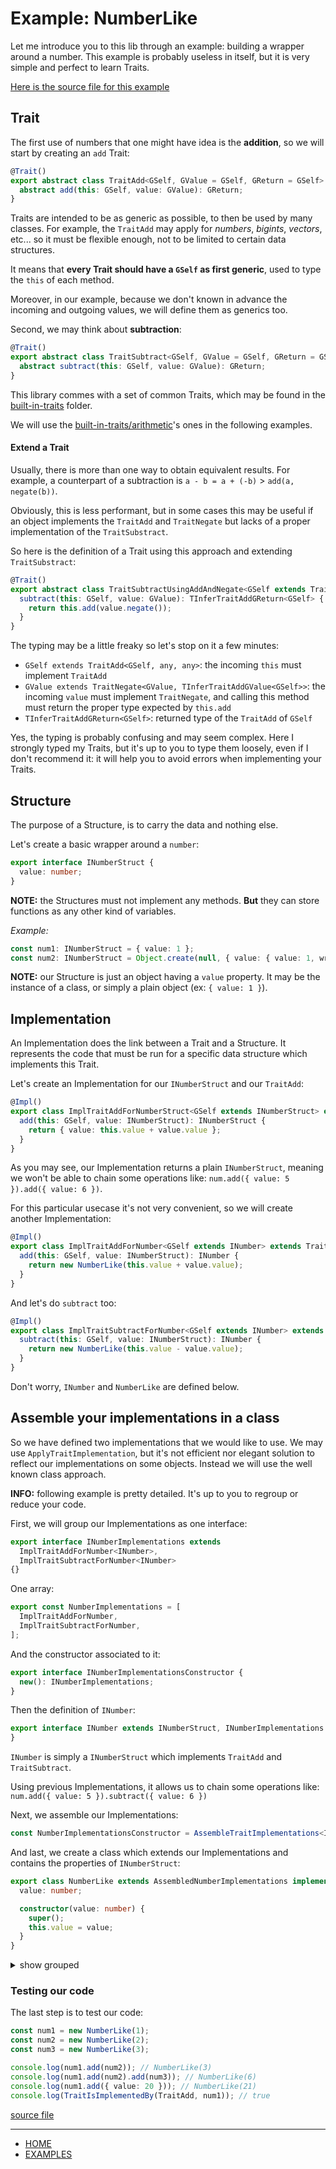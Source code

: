 # Example: NumberLike

Let me introduce you to this lib through an example: building a wrapper around a number.
This example is probably useless in itself, but it is very simple and perfect to learn Traits.

[Here is the source file for this example](../../src/examples/number-like.ts)

## Trait

The first use of numbers that one might have idea is the **addition**, so we will start by creating an `add` Trait:

```ts
@Trait()
export abstract class TraitAdd<GSelf, GValue = GSelf, GReturn = GSelf> {
  abstract add(this: GSelf, value: GValue): GReturn;
}
```

Traits are intended to be as generic as possible, to then be used by many classes.
For example, the `TraitAdd` may apply for *numbers*, *bigints*, *vectors*, etc...
so it must be flexible enough, not to be limited to certain data structures.

It means that **every Trait should have a `GSelf` as first generic**, used to type the `this` of each method.

Moreover, in our example, because we don't known in advance the incoming and outgoing values, we will define them as generics too.

Second, we may think about **subtraction**:

```ts
@Trait()
export abstract class TraitSubtract<GSelf, GValue = GSelf, GReturn = GSelf> {
  abstract subtract(this: GSelf, value: GValue): GReturn;
}
```

This library commes with a set of common Traits, which may be found in the [built-in-traits](../../src/built-in-traits) folder.

We will use the [built-in-traits/arithmetic](../../src/built-in-traits/arithmetic)'s ones in the following examples.


#### Extend a Trait

Usually, there is more than one way to obtain equivalent results.
For example, a counterpart of a subtraction is `a - b = a + (-b)` > `add(a, negate(b))`.

Obviously, this is less performant, but in some cases this may be useful if an object implements the `TraitAdd` and `TraitNegate` but lacks of a proper implementation of the `TraitSubstract`.

So here is the definition of a Trait using this approach and extending `TraitSubstract`:

```ts
@Trait()
export abstract class TraitSubtractUsingAddAndNegate<GSelf extends TraitAdd<GSelf, any, any>, GValue extends TraitNegate<GValue, TInferTraitAddGValue<GSelf>>> extends TraitSubtract<GSelf, GValue, TInferTraitAddGReturn<GSelf>> {
  subtract(this: GSelf, value: GValue): TInferTraitAddGReturn<GSelf> {
    return this.add(value.negate());
  }
}
```

The typing may be a little freaky so let's stop on it a few minutes:

- `GSelf extends TraitAdd<GSelf, any, any>`: the incoming `this` must implement `TraitAdd`
- `GValue extends TraitNegate<GValue, TInferTraitAddGValue<GSelf>>`: the incoming `value` must implement `TraitNegate`,
and calling this method must return the proper type expected by `this.add`
- `TInferTraitAddGReturn<GSelf>`: returned type of the `TraitAdd` of `GSelf`

Yes, the typing is probably confusing and may seem complex. Here I strongly typed my Traits,
but it's up to you to type them loosely, even if I don't recommend it: it will help you to avoid errors when implementing your Traits.


## Structure

The purpose of a Structure, is to carry the data and nothing else.

Let's create a basic wrapper around a `number`:

```ts
export interface INumberStruct {
  value: number;
}
```

**NOTE:** the Structures must not implement any methods. **But** they can store functions as any other kind of variables.

*Example:*

```ts
const num1: INumberStruct = { value: 1 };
const num2: INumberStruct = Object.create(null, { value: { value: 1, writable: false }}); // ok maybe this one goes too far XD
```

**NOTE:** our Structure is just an object having a `value` property. It may be the instance of a class, or simply a plain object (ex: `{ value: 1 }`).


## Implementation

An Implementation does the link between a Trait and a Structure.
It represents the code that must be run for a specific data structure which implements this Trait.

Let's create an Implementation for our `INumberStruct` and our `TraitAdd`:

```ts
@Impl()
export class ImplTraitAddForNumberStruct<GSelf extends INumberStruct> extends TraitAdd<GSelf, INumberStruct, INumberStruct> {
  add(this: GSelf, value: INumberStruct): INumberStruct {
    return { value: this.value + value.value };
  }
}
```

As you may see, our Implementation returns a plain `INumberStruct`, meaning we won't be able to chain some operations like:
`num.add({ value: 5 }).add({ value: 6 })`.

For this particular usecase it's not very convenient, so we will create another Implementation:

```ts
@Impl()
export class ImplTraitAddForNumber<GSelf extends INumber> extends TraitAdd<GSelf, INumberStruct, INumber> {
  add(this: GSelf, value: INumberStruct): INumber {
    return new NumberLike(this.value + value.value);
  }
}
```

And let's do `subtract` too:

```ts
@Impl()
export class ImplTraitSubtractForNumber<GSelf extends INumber> extends TraitSubtract<GSelf, INumberStruct, INumber> {
  subtract(this: GSelf, value: INumberStruct): INumber {
    return new NumberLike(this.value - value.value);
  }
}
```

Don't worry, `INumber` and `NumberLike` are defined below.


## Assemble your implementations in a class

So we have defined two implementations that we would like to use. We may use `ApplyTraitImplementation`,
but it's not efficient nor elegant solution to reflect our implementations on some objects. Instead we will use the well known class approach.

**INFO:** following example is pretty detailed. It's up to you to regroup or reduce your code.

First, we will group our Implementations as one interface:

```ts
export interface INumberImplementations extends
  ImplTraitAddForNumber<INumber>,
  ImplTraitSubtractForNumber<INumber>
{}
```

One array:

```ts
export const NumberImplementations = [
  ImplTraitAddForNumber,
  ImplTraitSubtractForNumber,
];
```

And the constructor associated to it:

```ts
export interface INumberImplementationsConstructor {
  new(): INumberImplementations;
}
```

Then the definition of `INumber`:

```ts
export interface INumber extends INumberStruct, INumberImplementations {
}
```

`INumber` is simply a `INumberStruct` which implements `TraitAdd` and `TraitSubtract`.

Using previous Implementations, it allows us to chain some operations like: `num.add({ value: 5 }).subtract({ value: 6 })`


Next, we assemble our Implementations:

```ts
const NumberImplementationsConstructor = AssembleTraitImplementations<INumberImplementationsConstructor>(NumberImplementations);
```

And last, we create a class which extends our Implementations and contains the properties of `INumberStruct`:

```ts
export class NumberLike extends AssembledNumberImplementations implements INumber {
  value: number;

  constructor(value: number) {
    super();
    this.value = value;
  }
}
```


<details>
<summary>show grouped</summary>
<p>

```ts
export interface INumberImplementations extends
  ImplTraitAddForNumber<INumber>,
  ImplTraitSubtractForNumber<INumber>
{}

export const NumberImplementations = [
  ImplTraitAddForNumber,
  ImplTraitSubtractForNumber,
];

export interface INumberImplementationsConstructor {
  new(): INumberImplementations;
}

export interface INumber extends INumberStruct, INumberImplementations {
}

const NumberImplementationsConstructor = AssembleTraitImplementations<INumberImplementationsConstructor>(NumberImplementations);

export class NumberLike extends NumberImplementationsConstructor implements INumber {
  value: number;

  constructor(value: number) {
    super();
    this.value = value;
  }
}
```

</p>
</details>


### Testing our code

The last step is to test our code:

```ts
const num1 = new NumberLike(1);
const num2 = new NumberLike(2);
const num3 = new NumberLike(3);

console.log(num1.add(num2)); // NumberLike(3)
console.log(num1.add(num2).add(num3)); // NumberLike(6)
console.log(num1.add({ value: 20 })); // NumberLike(21)
console.log(TraitIsImplementedBy(TraitAdd, num1)); // true
```

[source file](../../src/examples/number-like.ts)

---

- [HOME](../../README.md)
- [EXAMPLES](./README.md)
